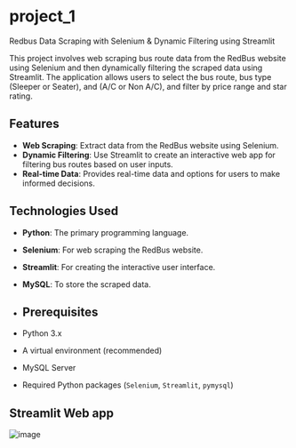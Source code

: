 # project_1
Redbus Data Scraping with Selenium &amp; Dynamic Filtering using Streamlit

This project involves web scraping bus route data from the RedBus website using Selenium and then dynamically filtering the scraped data using Streamlit. The application allows users to select the bus route, bus type (Sleeper or Seater), and (A/C or Non A/C), and filter by price range and star rating.

## Features

- **Web Scraping**: Extract data from the RedBus website using Selenium.
- **Dynamic Filtering**: Use Streamlit to create an interactive web app for filtering bus routes based on user inputs.
- **Real-time Data**: Provides real-time data and options for users to make informed decisions.

## Technologies Used

- **Python**: The primary programming language.
- **Selenium**: For web scraping the RedBus website.
- **Streamlit**: For creating the interactive user interface.
- **MySQL**: To store the scraped data.

- ## Prerequisites

- Python 3.x
- A virtual environment (recommended)
- MySQL Server
- Required Python packages (`Selenium`, `Streamlit`, `pymysql`)

## Streamlit Web app
![image](https://github.com/user-attachments/assets/d73f788f-f11d-48ef-82ce-337cba0df041)
